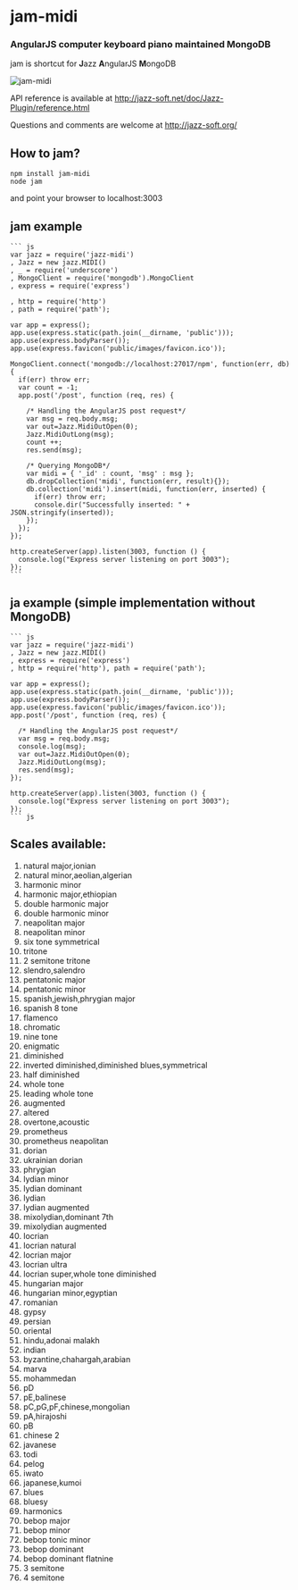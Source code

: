 # jam-midi



### AngularJS computer keyboard piano maintained MongoDB



jam is shortcut for **J**azz **A**ngularJS **M**ongoDB


![jam-midi](http://i.imgur.com/f37O1o4.jpg)


API reference is available at http://jazz-soft.net/doc/Jazz-Plugin/reference.html



Questions and comments are welcome at http://jazz-soft.org/


## How to jam?

    npm install jam-midi
    node jam 

and point your browser to localhost:3003


## jam example


    ``` js
    var jazz = require('jazz-midi')
    , Jazz = new jazz.MIDI()
    , _ = require('underscore')
    , MongoClient = require('mongodb').MongoClient
    , express = require('express')

    , http = require('http')
    , path = require('path');

    var app = express();
    app.use(express.static(path.join(__dirname, 'public')));
    app.use(express.bodyParser());
    app.use(express.favicon('public/images/favicon.ico'));

    MongoClient.connect('mongodb://localhost:27017/npm', function(err, db) {
      if(err) throw err;
      var count = -1;
      app.post('/post', function (req, res) {

        /* Handling the AngularJS post request*/
        var msg = req.body.msg;
        var out=Jazz.MidiOutOpen(0);
        Jazz.MidiOutLong(msg);
        count ++;
        res.send(msg);

        /* Querying MongoDB*/
        var midi = { '_id' : count, 'msg' : msg };
        db.dropCollection('midi', function(err, result){});
        db.collection('midi').insert(midi, function(err, inserted) {
          if(err) throw err;
          console.dir("Successfully inserted: " + JSON.stringify(inserted));
        });
      });  
    });

    http.createServer(app).listen(3003, function () {
      console.log("Express server listening on port 3003");
    });
    ```

## ja example (simple implementation without MongoDB)


    ``` js
    var jazz = require('jazz-midi')
    , Jazz = new jazz.MIDI()
    , express = require('express')
    , http = require('http'), path = require('path');

    var app = express();
    app.use(express.static(path.join(__dirname, 'public')));
    app.use(express.bodyParser());
    app.use(express.favicon('public/images/favicon.ico'));
    app.post('/post', function (req, res) {

      /* Handling the AngularJS post request*/
      var msg = req.body.msg; 
      console.log(msg); 
      var out=Jazz.MidiOutOpen(0);
      Jazz.MidiOutLong(msg);
      res.send(msg);
    });  

    http.createServer(app).listen(3003, function () {
      console.log("Express server listening on port 3003");
    });
    ``` js

## Scales available:
1. natural major,ionian
2. natural minor,aeolian,algerian
3. harmonic minor
4. harmonic major,ethiopian
5. double harmonic major
6. double harmonic minor
7. neapolitan major
8. neapolitan minor
9. six tone symmetrical
10. tritone
11. 2 semitone tritone
12. slendro,salendro
13. pentatonic major
14. pentatonic minor
15. spanish,jewish,phrygian major
16. spanish 8 tone
17. flamenco
18. chromatic
19. nine tone
20. enigmatic
21. diminished
22. inverted diminished,diminished blues,symmetrical
23. half diminished
24. whole tone
25. leading whole tone
26. augmented
27. altered
28. overtone,acoustic
29. prometheus
30. prometheus neapolitan
31. dorian
32. ukrainian dorian
33. phrygian
34. lydian minor
35. lydian dominant
36. lydian
37. lydian augmented
38. mixolydian,dominant 7th
39. mixolydian augmented
40. locrian
41. locrian natural
42. locrian major
43. locrian ultra
44. locrian super,whole tone diminished
45. hungarian major
46. hungarian minor,egyptian
47. romanian
48. gypsy
49. persian
50. oriental
51. hindu,adonai malakh
52. indian
53. byzantine,chahargah,arabian
54. marva
55. mohammedan
56. pD
57. pE,balinese
58. pC,pG,pF,chinese,mongolian
59. pA,hirajoshi
60. pB
61. chinese 2
62. javanese
63. todi
64. pelog
65. iwato
66. japanese,kumoi
67. blues
68. bluesy
69. harmonics
70. bebop major
71. bebop minor
72. bebop tonic minor
73. bebop dominant
74. bebop dominant flatnine
75. 3 semitone
76. 4 semitone
